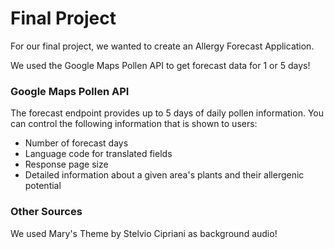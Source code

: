 # Final Project

For our final project, we wanted to create an Allergy Forecast Application. 

We used the Google Maps Pollen API to get forecast data for 1 or 5 days!

### Google Maps Pollen API
The forecast endpoint provides up to 5 days of daily pollen information. You can control the following information that is shown to users:

* Number of forecast days
* Language code for translated fields
* Response page size
* Detailed information about a given area's plants and their allergenic potential

### Other Sources
We used Mary's Theme by Stelvio Cipriani as background audio!
